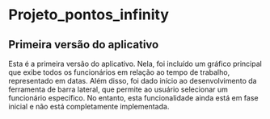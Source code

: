 # Projeto_pontos_infinity

## Primeira versão do aplicativo

Esta é a primeira versão do aplicativo. Nela, foi incluído um gráfico principal que exibe todos os funcionários em relação ao tempo de trabalho, representado em datas. Além disso, foi dado início ao desenvolvimento da ferramenta de barra lateral, que permite ao usuário selecionar um funcionário específico. No entanto, esta funcionalidade ainda está em fase inicial e não está completamente implementada.
